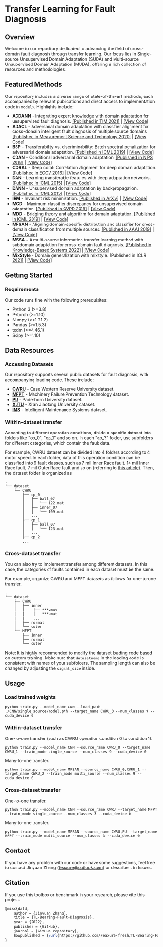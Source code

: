# Transfer Learning for Fault Diagnosis

## Overview
Welcome to our repository dedicated to advancing the field of cross-domain fault diagnosis through transfer learning. Our focus lies in Single-source Unsupervised Domain Adaptation (SUDA) and Multi-source Unsupervised Domain Adaptation (MUDA), offering a rich collection of resources and methodologies.

## Featured Methods
Our repository includes a diverse range of state-of-the-art methods, each accompanied by relevant publications and direct access to implementation code in `models`. Highlights include:

- **ACDANN** - Integrating expert knowledge with domain adaptation for unsupervised fault diagnosis. [[Published in TIM 2021]](https://ieeexplore.ieee.org/stamp/stamp.jsp?tp=&arnumber=9612159) | [[View Code]](/models/ACDANN.py)
- **ADACL** - Adversarial domain adaptation with classifier alignment for cross-domain intelligent fault diagnosis of multiple source domains. [[Published in Measurement Science and Technology 2020]](https://iopscience.iop.org/article/10.1088/1361-6501/abcad4/pdf) | [[View Code]](/models/ADACL.py)
- **BSP** - Transferability vs. discriminability: Batch spectral penalization for adversarial domain adaptation. [[Published in ICML 2019]](http://proceedings.mlr.press/v97/chen19i/chen19i.pdf) | [[View Code]](/models/BSP.py) 
- **CDAN** - Conditional adversarial domain adaptation. [[Published in NIPS 2018]](http://papers.nips.cc/paper/7436-conditional-adversarial-domain-adaptation) | [[View Code]](/models/CDAN.py) 
- **CORAL** - Deep coral: Correlation alignment for deep domain adaptation. [[Published in ECCV 2016]](https://arxiv.org/abs/1607.01719) | [[View Code]](/models/CORAL.py)
- **DAN** - Learning transferable features with deep adaptation networks. [[Published in ICML 2015]](http://ise.thss.tsinghua.edu.cn/~mlong/doc/deep-adaptation-networks-icml15.pdf) | [[View Code]](/models/DAN.py)
- **DANN** - Unsupervised domain adaptation by backpropagation. [[Published in ICML 2015]](http://proceedings.mlr.press/v37/ganin15.pdf) | [[View Code]](/models/DANN.py)
- **IRM** - Invariant risk minimization. [[Published in ArXiv]](https://arxiv.org/abs/1907.02893) | [[View Code]](/models/IRM.py)
- **MCD** - Maximum classifier discrepancy for unsupervised domain adaptation. [[Published in CVPR 2018]](http://openaccess.thecvf.com/content_cvpr_2018/papers/Saito_Maximum_Classifier_Discrepancy_CVPR_2018_paper.pdf) | [[View Code]](/models/MCD.py)
- **MDD** - Bridging theory and algorithm for domain adaptation. [[Published in ICML 2019]](http://proceedings.mlr.press/v97/zhang19i/zhang19i.pdf) | [[View Code]](/models/MDD.py)
- **MFSAN** - Aligning domain-specific distribution and classifier for cross-domain classification from multiple sources. [[Published in AAAI 2019]](https://ojs.aaai.org/index.php/AAAI/article/view/4551) | [[View Code]](/models/MFSAN.py) 
- **MSSA** - A multi-source information transfer learning method with subdomain adaptation for cross-domain fault diagnosis. [[Published in Knowledge-Based Systems 2022]](https://reader.elsevier.com/reader/sd/pii/S0950705122001927?token=03BD384CA5D6E0E7E029B23C739C629913DE8F8BB37F6331F7D233FB6C57599BFFC86609EE63BE2F9FC43871D96A2F61&originRegion=us-east-1&originCreation=20230324021230) | [[View Code]](/models/MSSA.py)
- **MixStyle** - Domain generalization with mixstyle. [[Published in ICLR 2021]](https://arxiv.org/abs/2104.02008) | [[View Code]](/models/MixStyle.py)

## Getting Started
### Requirements
Our code runs fine with the following prerequisites:
*  Python 3 (>=3.8)
*  Pytorch (>=1.10)
*  Numpy (>=1.21.2)
*  Pandas (>=1.5.3)
*  tqdm (>=4.46.1)
*  Scipy (>=1.10)

## Data Resources
### Accessing Datasets
Our repository supports several public datasets for fault diagnosis, with accompanying loading code. These include:
- **[CWRU](https://engineering.case.edu/bearingdatacenter)** - Case Western Reserve University dataset.
- **[MFPT](https://www.mfpt.org/fault-data-sets)** - Machinery Failure Prevention Technology dataset.
- **[PU](https://mb.uni-paderborn.de/kat/forschung/datacenter/bearing-datacenter)** - Paderborn University dataset.
- **[XJTU](https://biaowang.tech/xjtu-sy-bearing-datasets)** - Xi’an Jiaotong University dataset.
- **[IMS](https://www.kaggle.com/datasets/vinayak123tyagi/bearing-dataset?resource=download)** - Intelligent Maintenance Systems dataset.

### Within-dataset transfer
According to different operation conditions, divide a specific dataset into folders like "op_0", "op_1" and so on. In each "op_?" folder, use subfolders for different categories, which contain the fault data.

For example, CWRU dataset can be divided into 4 folders according to 4 motor speed. In each folder, data of this operation condition can be classified into 9 fault classes, such as 7 mil Inner Race fault, 14 mil Inner Race fault, 7 mil Outer Race fault and so on (referring to [this article](https://ieeexplore.ieee.org/abstract/document/9399341)). Then, the dataset folder is organized as
```
.
└── dataset
    └── CWRU
        ├── op_0
        │   ├── ball_07
        │   │   └── 122.mat
        │   ├── inner_07
        │   │   └── 109.mat
        │   ...
        ├── op_1
        │   ├── ball_07
        │   │   └── 123.mat
        │   ...
        ├── op_2
        ...
```

### Cross-dataset transfer
You can also try to implement transfer among different datasets. In this case, the categories of faults contained in each dataset must be the same.

For example, organize CWRU and MFPT datasets as follows for one-to-one transfer.
```
.
└── dataset
    ├── CWRU
    │   ├── inner
    |   |    ├── ***.mat
    |   |    |   ***.mat
    |   |    ...
    │   ├── normal
    │   └── outer
    └── MFPT
        ├── inner
        ├── normal
        └── outer
```
Note: It is highly recommended to modify the dataset loading code based on custom training. Make sure that `datasetname` in the loading code is consistent with names of your subfolders. The sampling length can also be changed by adjusting the `signal_size` inside.

## Usage
### Load trained weights
```shell
python train.py --model_name CNN --load_path ./CNN/single_source/model.pth --target_name CWRU_3 --num_classes 9 --cuda_device 0
```
### Within-dataset transfer
One-to-one transfer (such as CWRU operation condition 0 to condition 1).
```shell
python train.py --model_name CNN --source_name CWRU_0 --target_name CWRU_1 --train_mode single_source --num_classes 9 --cuda_device 0
``` 
Many-to-one transfer. 
```shell
python train.py --model_name MFSAN --source_name CWRU_0,CWRU_1 --target_name CWRU_2 --train_mode multi_source --num_classes 9 --cuda_device 0
``` 
### Cross-dataset transfer
One-to-one transfer.
```shell
python train.py --model_name CNN --source_name CWRU --target_name MFPT --train_mode single_source --num_classes 3 --cuda_device 0
``` 
Many-to-one transfer. 
```shell
python train.py --model_name MFSAN --source_name CWRU,PU --target_name MFPT --train_mode multi_source --num_classes 3 --cuda_device 0
``` 

## Contact
If you have any problem with our code or have some suggestions, feel free to contact Jinyuan Zhang (feaxure@outlook.com) or describe it in Issues.

## Citation
If you use this toolbox or benchmark in your research, please cite this project. 
```latex
@misc{dafd,
    author = {Jinyuan Zhang},
    title = {TL-Bearing-Fault-Diagnosis},
    year = {2022},
    publisher = {GitHub},
    journal = {GitHub repository},
    howpublished = {\url{https://github.com/Feaxure-fresh/TL-Bearing-Fault-Diagnosis}},
}
```

